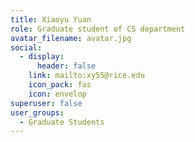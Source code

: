 ```yaml
---
title: Xiaoyu Yuan
role: Graduate student of CS department
avatar_filename: avatar.jpg
social:
  - display:
      header: false
    link: mailto:xy55@rice.edu
    icon_pack: fas
    icon: envelop
superuser: false
user_groups:
  - Graduate Students
---
```

